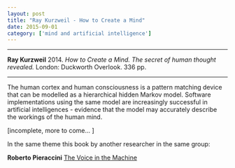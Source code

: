 ```yaml
---
layout: post
title: "Ray Kurzweil - How to Create a Mind"
date: 2015-09-01
category: ['mind and artificial intelligence']
---
```


***
<b>Ray Kurzweil</b> 2014. _How to Create a Mind. The secret of human thought revealed._ London: Duckworth Overlook. 336 pp.

***
The human cortex and human consciousness is a pattern matching device that can be modelled as a hierarchical hidden Markov model.  Software implementations using the same model are increasingly successful in artificial intelligences - evidence that the model may accurately describe the workings of the human mind.

[incomplete, more to come... ]

In the same theme this book by another researcher in the same group:

**Roberto Pieraccini** [The Voice in the Machine](http://timeteam.github.io/mind%20and%20artificial%20intelligence/2015/09/01/How-to-create-a-mind.html)
